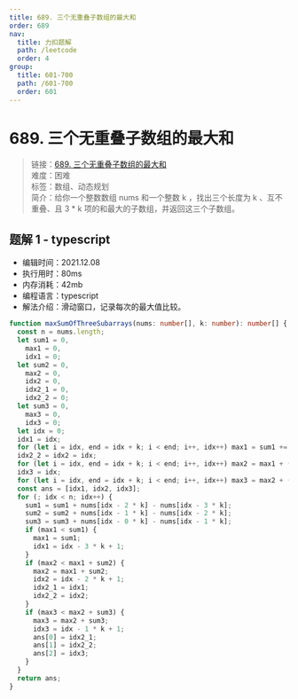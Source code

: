 ```yaml
---
title: 689. 三个无重叠子数组的最大和
order: 689
nav:
  title: 力扣题解
  path: /leetcode
  order: 4
group:
  title: 601-700
  path: /601-700
  order: 601
---
```


# 689. 三个无重叠子数组的最大和

> 链接：[689. 三个无重叠子数组的最大和](https://leetcode-cn.com/problems/maximum-sum-of-3-non-overlapping-subarrays/)  
> 难度：困难  
> 标签：数组、动态规划  
> 简介：给你一个整数数组 nums 和一个整数 k ，找出三个长度为 k 、互不重叠、且 3 \* k 项的和最大的子数组，并返回这三个子数组。

## 题解 1 - typescript

- 编辑时间：2021.12.08
- 执行用时：80ms
- 内存消耗：42mb
- 编程语言：typescript
- 解法介绍：滑动窗口，记录每次的最大值比较。

```typescript
function maxSumOfThreeSubarrays(nums: number[], k: number): number[] {
  const n = nums.length;
  let sum1 = 0,
    max1 = 0,
    idx1 = 0;
  let sum2 = 0,
    max2 = 0,
    idx2 = 0,
    idx2_1 = 0,
    idx2_2 = 0;
  let sum3 = 0,
    max3 = 0,
    idx3 = 0;
  let idx = 0;
  idx1 = idx;
  for (let i = idx, end = idx + k; i < end; i++, idx++) max1 = sum1 += nums[i];
  idx2_2 = idx2 = idx;
  for (let i = idx, end = idx + k; i < end; i++, idx++) max2 = max1 + (sum2 += nums[i]);
  idx3 = idx;
  for (let i = idx, end = idx + k; i < end; i++, idx++) max3 = max2 + (sum3 += nums[i]);
  const ans = [idx1, idx2, idx3];
  for (; idx < n; idx++) {
    sum1 = sum1 + nums[idx - 2 * k] - nums[idx - 3 * k];
    sum2 = sum2 + nums[idx - 1 * k] - nums[idx - 2 * k];
    sum3 = sum3 + nums[idx - 0 * k] - nums[idx - 1 * k];
    if (max1 < sum1) {
      max1 = sum1;
      idx1 = idx - 3 * k + 1;
    }
    if (max2 < max1 + sum2) {
      max2 = max1 + sum2;
      idx2 = idx - 2 * k + 1;
      idx2_1 = idx1;
      idx2_2 = idx2;
    }
    if (max3 < max2 + sum3) {
      max3 = max2 + sum3;
      idx3 = idx - 1 * k + 1;
      ans[0] = idx2_1;
      ans[1] = idx2_2;
      ans[2] = idx3;
    }
  }
  return ans;
}
```
